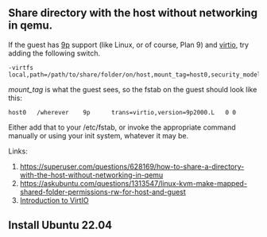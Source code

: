 ## Share directory with the host without networking in qemu.

If the guest has [9p](https://zh.wikipedia.org/wiki/9P) support (like Linux, or of course, Plan 9) and [virtio](https://docs.oasis-open.org/virtio/virtio/v1.2/virtio-v1.2.html), try adding the following switch.

```shell
-virtfs local,path=/path/to/share/folder/on/host,mount_tag=host0,security_model=mapped,fmode='0755',id=host0
```

_mount_tag_ is what the guest sees, so the fstab on the guest should look like this:

```shell
host0   /wherever    9p      trans=virtio,version=9p2000.L   0 0
```

Either add that to your /etc/fstab, or invoke the appropriate command manually or using your init system, whatever it may be.

Links:
1. https://superuser.com/questions/628169/how-to-share-a-directory-with-the-host-without-networking-in-qemu
2. https://askubuntu.com/questions/1313547/linux-kvm-make-mapped-shared-folder-permissions-rw-for-host-and-guest
3. [Introduction to VirtIO](https://blogs.oracle.com/linux/post/introduction-to-virtio#:~:text=Formally%2C%20VirtIO%2C%20or%20virtual%20input,host%27s%20devices%20for%20virtual%20machines.)

## Install Ubuntu 22.04 